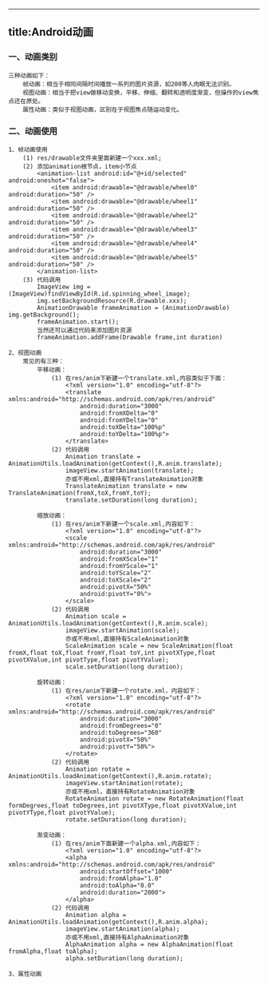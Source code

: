 -----
title:Android动画
-----

### 一、动画类别
	三种动画如下：
		帧动画：相当于相同间隔时间播放一系列的图片资源，如200等人肉眼无法识别。
		视图动画：相当于把view做移动变换，平移、伸缩、翻转和透明度渐变，但操作的view焦点还在原处。
		属性动画：类似于视图动画，区别在于视图焦点随运动变化。

### 二、动画使用
	1、帧动画使用
		(1) res/drawable文件夹里面新建一个xxx.xml;
		(2) 添加animation根节点，item小节点
			<animation-list android:id="@+id/selected" android:oneshot="false">
    			<item android:drawable="@drawable/wheel0" android:duration="50" />
    			<item android:drawable="@drawable/wheel1" android:duration="50" />
    			<item android:drawable="@drawable/wheel2" android:duration="50" />
    			<item android:drawable="@drawable/wheel3" android:duration="50" />
    			<item android:drawable="@drawable/wheel4" android:duration="50" />
    			<item android:drawable="@drawable/wheel5" android:duration="50" />
 			</animation-list>
 		(3) 代码调用
 			ImageView img = (ImageView)findViewById(R.id.spinning_wheel_image);
 			img.setBackgroundResource(R.drawable.xxx);
 			AnimationDrawable frameAnimation = (AnimationDrawable) img.getBackground();
 			frameAnimation.start();
 			当然还可以通过代码来添加图片资源
 			frameAnimation.addFrame(Drawable frame,int duration)

 	2、视图动画
 		常见的有三种：
 			平移动画：
 				(1) 在res/anim下新建一个translate.xml,内容类似于下面：
 					<?xml version="1.0" encoding="utf-8"?>
					<translate xmlns:android="http://schemas.android.com/apk/res/android"
          				android:duration="3000"
           				android:fromXDelta="0"
           				android:fromYDelta="0"
           				android:toXDelta="100%p"
           				android:toYDelta="100%p">
					</translate>
				(2) 代码调用
					Animation translate = AnimationUtils.loadAnimation(getContext(),R.anim.translate);
					imageView.startAnimation(translate);
					亦或不用xml,直接持有TranslateAnimation对象
					TranslateAnimation translate = new TranslateAnimation(fromX,toX,fromY,toY);
					translate.setDuration(long duration);

 			缩放动画：
 				(1) 在res/anim下新建一个scale.xml,内容如下：
 					<?xml version="1.0" encoding="utf-8"?>
					<scale xmlns:android="http://schemas.android.com/apk/res/android"
       					android:duration="3000"
       					android:fromXScale="1"
       					android:fromYScale="1"
       					android:toYScale="2"
       					android:toXScale="2"
       					android:pivotX="50%"
       					android:pivotY="0%">
					</scale>
				(2) 代码调用
					Animation scale = AnimationUtils.loadAnimation(getContext(),R.anim.scale);
					imageView.startAnimation(scale);
					亦或不用xml,直接持有ScaleAnimation对象
					ScaleAnimation scale = new ScaleAnimation(float fromX,float toX,float fromY,float toY,int pivotXType,float pivotXValue,int pivotType,float pivotYValue);
					scale.setDuration(long duration);

 			旋转动画：
 				(1) 在res/anim下新建一个rotate.xml，内容如下：
 					<?xml version="1.0" encoding="utf-8"?>
					<rotate xmlns:android="http://schemas.android.com/apk/res/android"
        				android:duration="3000"
        				android:fromDegrees="0"
        				android:toDegrees="360"
        				android:pivotX="50%"
        				android:pivotY="50%">
					</rotate>
				(2) 代码调用
					Animation rotate = AnimationUtils.loadAnimation(getContext(),R.anim.rotate);
					imageView.startAnimation(rotate);
					亦或不用xml，直接持有RotateAnimation对象
					RotateAnimation rotate = new RotateAnimation(float formDegrees,float toDegrees,int pivotXType,float pivotXValue,int pivotYType,float pivotYValue);
					rotate.setDuration(long duration);

 			渐变动画：
 				(1) 在res/anim下面新建一个alpha.xml,内容如下：
 					<?xml version="1.0" encoding="utf-8"?>
					<alpha xmlns:android="http://schemas.android.com/apk/res/android"
       					android:startOffset="1000"
       					android:fromAlpha="1.0"
       					android:toAlpha="0.0"
       					android:duration="2000">
					</alpha>
				(2) 代码调用
					Animation alpha = AnimationUtils.loadAnimation(getContext(),R.anim.alpha);
					imageView.startAnimation(alpha);
					亦或不用xml,直接持有AlphaAnimation对象
					AlphaAnimation alpha = new AlphaAnimation(float fromAlpha,float toAlpha);
					alpha.setDuration(long duration);

	3、属性动画
	
